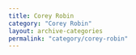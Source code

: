 ```yaml
---
title: Corey Robin
category: "Corey Robin"
layout: archive-categories
permalink: "category/corey-robin"
---
```

